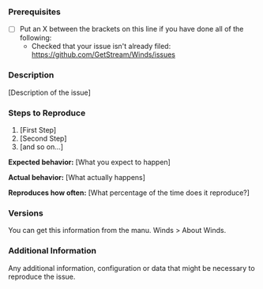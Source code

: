 <!--

Have you read Winds Code of Conduct? By filing an Issue, you are expected to comply with it, including treating everyone with respect: https://github.com/GetStream/Winds/blob/master/CODE_OF_CONDUCT.md

Do you want to ask a question? Are you looking for support? Please email [support@getstream.io](mailto:support@getstream.io).

-->

### Prerequisites

* [ ] Put an X between the brackets on this line if you have done all of the following:
    * Checked that your issue isn't already filed: https://github.com/GetStream/Winds/issues

### Description

[Description of the issue]

### Steps to Reproduce

1. [First Step]
2. [Second Step]
3. [and so on...]

**Expected behavior:** [What you expect to happen]

**Actual behavior:** [What actually happens]

**Reproduces how often:** [What percentage of the time does it reproduce?]

### Versions

You can get this information from the manu. Winds > About Winds.

### Additional Information

Any additional information, configuration or data that might be necessary to reproduce the issue.
